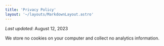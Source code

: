 ```yaml
---
title: 'Privacy Policy'
layout: '~/layouts/MarkdownLayout.astro'
---
```


_Last updated_: August 12, 2023

We store no cookies on your computer and collect no analytics information.